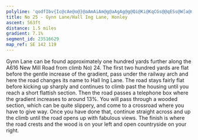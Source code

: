 ```yaml
---
polyline: 'qodfIbv{Ic@cAe@o@}@aAmAiAm@g@aAgAg@g@Qi@Ki@KqCGs@@qESs@W[a@m@Qa@Gc@?QeA[Ey@@eAUcCCu@@mBEgB@iAN{@h@cBTc@bAuAXUbAi@d@Ib@w@f@yAh@sBAKTYn@m@dAuAbBiD\m@f@_@^SZWXa@bAoAZs@P{@Nc@Zg@LMJCRQHOPq@PQDOJo@d@yA`@mB\wBZuDNeA?_@TmCRiAPqA^iFBi@Fk@X_BLi@z@wCTcAb@oCFsAEoA?uDB{F'
title: No 25 - Gynn Lane/Hall Ing Lane, Honley
ascent: 563ft
distance: 1.5 miles
gradient: 7.1%
segment_id: 23516629
map_ref: SE 142 119
---
```


Gynn Lane can be found approximately one hundred yards further along the A616 New Mill
Road from climb No) 24. The first two hundred yards are flat before the gentle increase of
the gradient, pass under the railway arch and here the road changes its name to Hall Ing
Lane. The road stays fairly flat before kicking up sharply and continues to climb past the
housing until you reach a short flattish section. Then the road passes a telephone box where
the gradient increases to around 13%. You will pass through a wooded section, which can be
quite slippery, and come to a crossroad where you have to give way. Once you have done
that, continue straight across and up the climb until the road opens up with fabulous views.
The finish is where the road crests and the wood is on your left and open countryside on
your right.


